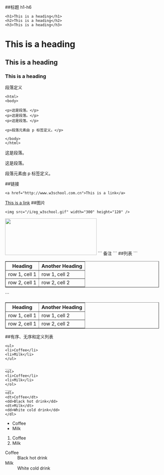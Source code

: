 ##标题 h1-h6
```
<h1>This is a heading</h1>
<h2>This is a heading</h2>
<h3>This is a heading</h3>
```
<h1>This is a heading</h1>
<h2>This is a heading</h2>
<h3>This is a heading</h3>

段落定义
```
<html>
<body>

<p>这是段落。</p>
<p>这是段落。</p>
<p>这是段落。</p>

<p>段落元素由 p 标签定义。</p>

</body>
</html>
```
<html>
<body>

<p>这是段落。</p>
<p>这是段落。</p>
<p>段落元素由 p 标签定义。</p>

</body>
</html>

##链接
```
<a href="http://www.w3school.com.cn">This is a link</a>
```
<a href="http://www.w3school.com.cn">This is a link</a>
##图片
```
<img src="/i/eg_w3school.gif" width="300" height="120" />
```
<img src="/i/eg_w3school.gif" width="300" height="120" />
```
备注
<!-- ddd -->
```
##列表
```
<table border="1">
<tr>
<th>Heading</th>
<th>Another Heading</th>
</tr>
<tr>
<td>row 1, cell 1</td>
<td>row 1, cell 2</td>
</tr>
<tr>
<td>row 2, cell 1</td>
<td>row 2, cell 2</td>
</tr>
</table>
```
<table border="1">
<tr>
<th>Heading</th>
<th>Another Heading</th>
</tr>
<tr>
<td>row 1, cell 1</td>
<td>row 1, cell 2</td>
</tr>
<tr>
<td>row 2, cell 1</td>
<td>row 2, cell 2</td>
</tr>
</table>

##有序、无序和定义列表
```
<ul>
<li>Coffee</li>
<li>Milk</li>
</ul>

___
<ol>
<li>Coffee</li>
<li>Milk</li>
</ol>
___
<dl>
<dt>Coffee</dt>
<dd>Black hot drink</dd>
<dt>Milk</dt>
<dd>White cold drink</dd>
</dl>
```

<ul>
<li>Coffee</li>
<li>Milk</li>
</ul>

<ol>
<li>Coffee</li>
<li>Milk</li>
</ol>

<dl>
<dt>Coffee</dt>
<dd>Black hot drink</dd>
<dt>Milk</dt>
<dd>White cold drink</dd>
</dl>
